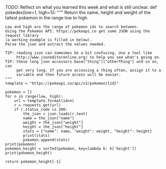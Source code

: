 TODO: Reflect on what you learned this week and what is still unclear.
def pokedex(low=1, high=5):
    """ Return the name, height and weight of the tallest pokemon in the range low to high.

    Low and high are the range of pokemon ids to search between.
    Using the Pokemon API: https://pokeapi.co get some JSON using the request library
    (a working example is filled in below).
    Parse the json and extract the values needed.
    
    TIP: reading json can someimes be a bit confusing. Use a tool like
         http://www.jsoneditoronline.org/ to help you see what's going on.
    TIP: these long json accessors base["thing"]["otherThing"] and so on, can
         get very long. If you are accessing a thing often, assign it to a
         variable and then future access will be easier.
    """
    template = "https://pokeapi.co/api/v2/pokemon/{id}"

    pokemon = []
    for n in range(low, high):
        url = template.format(id=n)
        r = requests.get(url)
        if r.status_code is 200:
            the_json = json.loads(r.text)
            name = the_json["name"]
            weight = the_json["weight"]
            height = the_json["height"]
            stats = {"name": name, "weight": weight, "height": height}
            print(stats)
            pokemon.append(stats)
    print(pokemon)
    pokemon_height = sorted(pokemon, key=lambda k: k['height'])
    print(pokemon_height)

    return pokemon_height[-1]